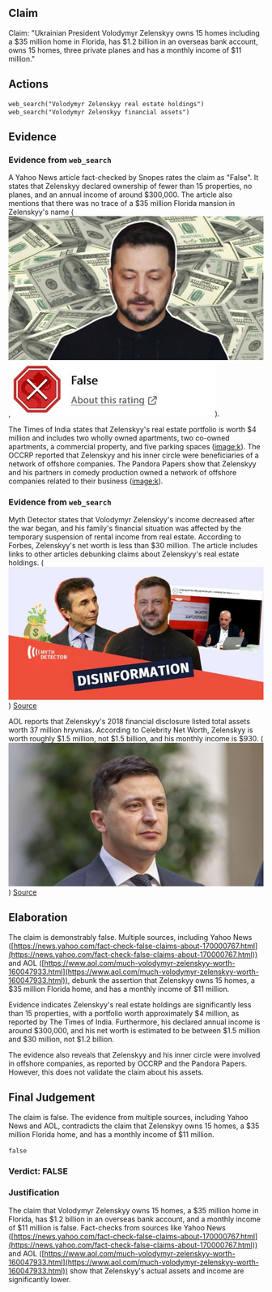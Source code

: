 ## Claim
Claim: "Ukrainian President Volodymyr Zelenskyy owns 15 homes including a $35 million home in Florida, has $1.2 billion in an overseas bank account, owns 15 homes, three private planes and has a monthly income of $11 million."

## Actions
```
web_search("Volodymyr Zelenskyy real estate holdings")
web_search("Volodymyr Zelenskyy financial assets")
```

## Evidence
### Evidence from `web_search`
A Yahoo News article fact-checked by Snopes rates the claim as "False". It states that Zelenskyy declared ownership of fewer than 15 properties, no planes, and an annual income of around $300,000. The article also mentions that there was no trace of a $35 million Florida mansion in Zelenskyy's name (![image 524](media/2025-08-06_17-47-1754502455-991461.jpg), ![image 525](media/2025-08-06_17-47-1754502456-175388.jpg)).

The Times of India states that Zelenskyy's real estate portfolio is worth $4 million and includes two wholly owned apartments, two co-owned apartments, a commercial property, and five parking spaces (<image:k>). The OCCRP reported that Zelenskyy and his inner circle were beneficiaries of a network of offshore companies. The Pandora Papers show that Zelenskyy and his partners in comedy production owned a network of offshore companies related to their business (<image:k>).


### Evidence from `web_search`
Myth Detector states that Volodymyr Zelenskyy's income decreased after the war began, and his family's financial situation was affected by the temporary suspension of rental income from real estate. According to Forbes, Zelenskyy's net worth is less than $30 million. The article includes links to other articles debunking claims about Zelenskyy's real estate holdings. (![image 1930](media/2025-08-07_19-23-1754594600-089015.jpg)) [Source](https://mythdetector.com/en/change-during-the-russia-ukraine-war/)

AOL reports that Zelenskyy's 2018 financial disclosure listed total assets worth 37 million hryvnias. According to Celebrity Net Worth, Zelenskyy is worth roughly $1.5 million, not $1.5 billion, and his monthly income is $930. (![image 1936](media/2025-08-07_19-23-1754594629-424939.jpg)) [Source](https://www.aol.com/much-volodymyr-zelenskyy-worth-160047933.html)


## Elaboration
The claim is demonstrably false. Multiple sources, including Yahoo News ([https://news.yahoo.com/fact-check-false-claims-about-170000767.html](https://news.yahoo.com/fact-check-false-claims-about-170000767.html)) and AOL ([https://www.aol.com/much-volodymyr-zelenskyy-worth-160047933.html](https://www.aol.com/much-volodymyr-zelenskyy-worth-160047933.html)), debunk the assertion that Zelenskyy owns 15 homes, a $35 million Florida home, and has a monthly income of $11 million.

Evidence indicates Zelenskyy's real estate holdings are significantly less than 15 properties, with a portfolio worth approximately $4 million, as reported by The Times of India. Furthermore, his declared annual income is around $300,000, and his net worth is estimated to be between $1.5 million and $30 million, not $1.2 billion.

The evidence also reveals that Zelenskyy and his inner circle were involved in offshore companies, as reported by OCCRP and the Pandora Papers. However, this does not validate the claim about his assets.


## Final Judgement
The claim is false. The evidence from multiple sources, including Yahoo News and AOL, contradicts the claim that Zelenskyy owns 15 homes, a $35 million Florida home, and has a monthly income of $11 million.

`false`

### Verdict: FALSE

### Justification
The claim that Volodymyr Zelenskyy owns 15 homes, a $35 million home in Florida, has $1.2 billion in an overseas bank account, and a monthly income of $11 million is false. Fact-checks from sources like Yahoo News ([https://news.yahoo.com/fact-check-false-claims-about-170000767.html](https://news.yahoo.com/fact-check-false-claims-about-170000767.html)) and AOL ([https://www.aol.com/much-volodymyr-zelenskyy-worth-160047933.html](https://www.aol.com/much-volodymyr-zelenskyy-worth-160047933.html)) show that Zelenskyy's actual assets and income are significantly lower.
